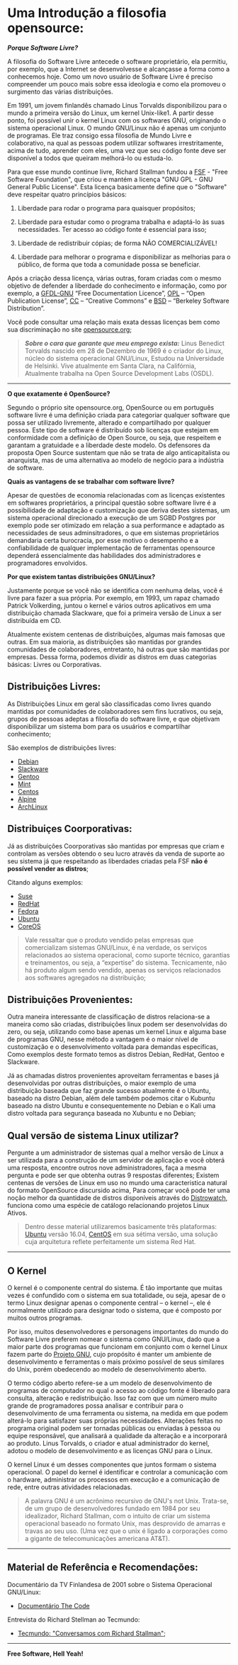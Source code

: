 # Uma Introdução a filosofia opensource:

***Porque Software Livre?***

A filosofia do Software Livre antecede o software proprietário, ela permitiu, por exemplo, que a Internet se desenvolvesse e alcançasse a forma como a conhecemos hoje. Como um novo usuário de Software Livre é preciso compreender um pouco mais sobre essa ideologia e como ela promoveu o surgimento das várias distribuições.

Em 1991, um jovem finlandês chamado Linus Torvalds disponibilizou para o mundo a primeira versão do Linux, um kernel Unix-like1. A partir desse ponto, foi possível unir o kernel Linux com os softwares GNU, originando o sistema operacional Linux. O mundo GNU/Linux não é apenas um conjunto de programas. Ele traz consigo essa filosofia de Mundo Livre e colaborativo, na qual as pessoas podem utilizar softwares irrestritamente, acima de tudo, aprender com eles, uma vez que seu código fonte deve ser disponível a todos que queiram melhorá-lo ou estuda-lo.

Para que esse mundo continue livre, Richard Stallman fundou a [FSF](https://www.fsf.org/pt-br) - "Free Software Foundation", que criou e mantém a licença "GNU GPL - GNU General Public License". Esta licença basicamente define que o "Software" deve respeitar quatro princípios básicos:

1. Liberdade para rodar o programa para quaisquer propósitos;

2. Liberdade para estudar como o programa trabalha e adaptá-lo às suas necessidades. Ter acesso ao código fonte é essencial para isso;

3. Liberdade de redistribuir cópias; de forma NÃO COMERCIALIZÁVEL!

4. Liberdade para melhorar o programa e disponibilizar as melhorias para o público, de forma que toda a comunidade possa se beneficiar.

Após a criação dessa licença, várias outras, foram criadas com o mesmo objetivo de defender a liberdade do conhecimento e informação, como por exemplo, a [GFDL-GNU](https://www.gnu.org/licenses/fdl-1.3.html) “Free Documentation Licence”, [OPL](http://www.opencontent.org/openpub/) – “Open Publication License”, [CC](http://creativecommons.org/about/licenses) – “Creative Commons” e [BSD](http://www.freebsd.org/copyright/license.html) – “Berkeley Software Distribution”.

Você pode consultar uma relação mais exata dessas licenças bem como sua discriminação no site [opensource.org](https://opensource.org/licenses);

> ***Sobre o cara que garante que meu emprego exista:*** Linus Benedict Torvalds nascido em 28 de Dezembro de 1969 é o criador do Linux, núcleo do sistema operacional GNU/Linux, Estudou na Universidade de Helsinki. Vive atualmente em Santa Clara, na Califórnia, Atualmente trabalha na Open Source Development Labs (OSDL).

---
	
**O que exatamente é OpenSource?**

Segundo o próprio site opensource.org, OpenSource ou em português software livre é uma definição criada para categoriar qualquer software que possa ser utilizado livremente, alterado e compartilhado por qualquer pessoa. Este tipo de software é distribuído sob licenças que estejam em conformidade com a definição de Open Source, ou seja, que respeitem e garantam a gratuidade e a liberdade deste modelo. Os defensores da proposta Open Source sustentam que não se trata de algo anticapitalista ou anarquista, mas de uma alternativa ao modelo de negócio para a indústria de software.
	
**Quais as vantagens de se trabalhar com software livre?**

Apesar de questões de economia relacionadas com as licenças existentes em softwares proprietários, a principal questão sobre software livre é a possibilidade de adaptação e customização que deriva destes sistemas, um sistema operacional direcionado a execução de um SGBD Postgres por exemplo pode ser otimizado em relação a sua performance e adaptado as necessidades de seus adminsitradores, o que  em sistemas proprietários demandaria certa burocracia, por esse motivo o desempenho e a confiabilidade de qualquer implementação  de ferramentas opensource dependerá essencialmente das habilidades dos administradores e programadores envolvidos. 
	
**Por que existem tantas distribuições GNU/Linux?**

Justamente porque se você não se identifica com nenhuma delas, você é livre para fazer a sua própria. Por exemplo, em 1993, um rapaz chamado Patrick Volkerding, juntou o kernel e vários outros aplicativos em uma distribuição chamada Slackware, que foi a primeira versão de Linux a ser distribuída em CD.

Atualmente existem centenas de distribuições, algumas mais famosas que outras. Em sua maioria, as distribuições são mantidas por grandes comunidades de colaboradores, entretanto, há outras que são mantidas por empresas. Dessa forma, podemos dividir as distros em duas categorias básicas: Livres ou Corporativas.

## Distribuições Livres:

As Distribuições Linux em geral são classificadas como livres quando mantidas por comunidades de colaboradores sem fins lucrativos, ou seja, grupos de pessoas adeptas a filosofia do software livre, e que objetivam disponibilizar um sistema bom para os usuários e compartilhar conhecimento;

São exemplos de distribuições livres:

- [Debian](https://www.debian.org/index.pt.html)
- [Slackware](http://www.slackware.com/)
- [Gentoo](https://www.gentoo.org/)
- [Mint](https://www.linuxmint.com/)
- [Centos](https://www.centos.org)
- [Alpine](https://www.alpinelinux.org/)
- [ArchLinux](https://www.archlinux.org/)

## Distribuiçes Coorporativas:

Já as distribuições Coorporativas são mantidas por empresas que criam e controlam as versões obtendo o seu lucro através da venda de suporte ao seu sistema já que respeitando as liberdades criadas pela FSF **não é possível vender as distros**; 

Citando alguns exemplos:

- [Suse](https://www.suse.com/pt-br/)
- [RedHat](https://www.redhat.com/pt-br)
- [Fedora](https://getfedora.org/pt_BR/)
- [Ubuntu](https://www.ubuntu.com/)
- [CoreOS](https://coreos.com/)

> Vale ressaltar que o produto vendido pelas empresas que comercializam sistemas GNU/Linux, é na verdade, os serviços relacionados ao sistema operacional, como suporte técnico, garantias e treinamentos, ou seja, a “expertise” do sistema. Tecnicamente, não há produto algum sendo vendido, apenas os serviços relacionados aos softwares agregados na distribuição;

## Distribuições Provenientes:

Outra maneira interessante de classificação de distros relaciona-se a maneira como são criadas, distribuições linux podem ser desenvolvidas do zero, ou seja, utilizando como base  apenas um kernel Linux e alguma base de programas GNU, nesse método a vantagem é o maior nível de customização e o desenvolvimento voltada para demandas especificas, Como exemplos deste formato temos as distros Debian, RedHat, Gentoo e Slackware.

Já as chamadas distros provenientes aproveitam ferramentas e bases já desenvolvidas por outras distribuições, o maior exemplo de uma distribuição baseada que faz grande sucesso atualmente é o Ubuntu, baseado na distro Debian, além dele também podemos citar o Kubuntu baseado na distro Ubuntu e consequentemente no Debian e o Kali uma distro voltada para segurança baseada no Xubuntu e no Debian;

## Qual versão de sistema Linux utilizar?

Pergunte a um administrador de sistemas qual a melhor versão de Linux a ser utilizada para a construção de um servidor de aplicação e você obterá uma resposta, encontre outros nove administradores, faça a mesma pergunta e pode ser que obtenha outras 9 respostas diferentes; Existem centenas de versões de Linux em uso no mundo uma caracteristica natural do formato OpenSource discursido acima, Para começar você pode ter uma noção melhor da quantidade de distros disponíveis através do [Distrowatch](https://distrowatch.com), funciona como uma espécie de catálogo relacionando projetos Linux Ativos. 

> Dentro desse material utilizaremos basicamente três plataformas: [Ubuntu](https://www.ubuntu.com/download) versão 16.04, [CentOS](https://www.centos.org/download/) em sua sétima versão, uma solução cuja arquitetura reflete perfeitamente um sistema Red Hat.

---

## O Kernel

O kernel é o componente central do sistema. É tão importante que muitas vezes é confundido com o sistema em sua totalidade, ou seja, apesar de o termo Linux designar apenas o componente central – o kernel –, ele é normalmente utilizado para designar todo o sistema, que é composto por muitos outros programas.

Por isso, muitos desenvolvedores e personagens importantes do mundo do Software Livre preferem nomear o sistema como GNU/Linux, dado que a maior parte dos programas que funcionam em conjunto com o kernel Linux fazem parte do [Projeto GNU](https://www.gnu.org/), cujo propósito é manter um ambiente de desenvolvimento e ferramentas o mais próximo possível de seus similares do Unix, porém obedecendo ao modelo de desenvolvimento aberto.

O termo código aberto refere-se a um modelo de desenvolvimento de programas de computador no qual o acesso ao código fonte é liberado para consulta, alteração e redistribuição. Isso faz com que um número muito grande de programadores possa analisar e contribuir para o desenvolvimento de uma ferramenta ou sistema, na medida em que podem alterá-lo para satisfazer suas próprias necessidades. Alterações feitas no programa original podem ser tornadas públicas ou enviadas à pessoa ou equipe responsável, que analisará a qualidade da alteração e a incorporará ao produto. Linus Torvalds, o criador e atual administrador do kernel, adotou o modelo de desenvolvimento e as licenças GNU para o Linux.

O kernel Linux é um desses componentes que juntos formam o sistema operacional. O papel do kernel é identificar e controlar a comunicação com o hardware, administrar os processos em execução e a comunicação de rede, entre outras atividades relacionadas.

> A palavra GNU é um acrônimo recursivo de GNU's not Unix. Trata-se, de um grupo de desenvolvedores fundado em 1984 por seu idealizador, Richard Stallman, com o intuito de criar um sistema operacional baseado no formato Unix, mas desprovido de amarras e travas ao seu uso. (Uma vez que o unix é ligado a corporações como a gigante de telecomunicações americana AT&T).

---

## Material de Referência e Recomendações:

Documentário da TV Finlandesa de 2001 sobre o Sistema Operacional GNU/Linux:
 - [Documentário The Code](https://www.youtube.com/watch?v=qtXYXLeeU5s)

Entrevista do Richard Stellman ao Tecmundo: 
 - [Tecmundo: "Conversamos com Richard Stallman"](https://www.tecmundo.com.br/software-livre/34146-conversamos-com-richard-stallman-o-guru-do-software-livre.htm);

----

**Free Software, Hell Yeah!**
